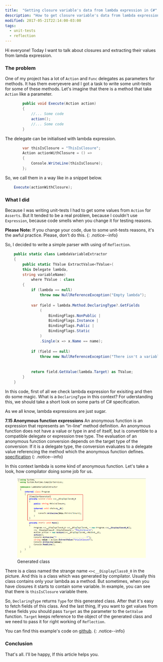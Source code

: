 ```yaml
---
title:  "Getting closure variable's data from lambda expression in C#"
description: "How to get closure variable's data from lambda expression with reflection"
modified: 2017-05-21T22:14:00-03:00
tags:
  - unit-tests
  - reflection
---
```

Hi everyone! Today I want to talk about closures and extracting their values from lamda expression.

### The problem
One of my project has a lot of `Action` and `Func` delegates as parameters for methods. It has them everyevere and I got a task to write some unit-tests for some of these methods.
Let's imagine that there is a method that take `Action` like a parameter.

```csharp 			
        public void Execute(Action action)
        {
            //... Some code
            action();
            //... Some code
        }
```

The delegate can be initialised with lambda expression.

```csharp 			
        var thisIsClosure = "ThisIsClosure";
        Action actionWithClosure = () =>
        {
            Сonsole.WriteLine(thisIsClosure);
        };
```

So, we call them in a way like in a snippet below.

```csharp 			
	Execute(actionWithClosure);
```

### What I did

Because I was writing unit-tests I had to get some values from `Action` for `Asserts`.
But It tended to be a real problem, because I couldn't use `Expression`, because code smells when you change it for testing reasons.

**Please Note:**  If you change your code, due to some unit-tests reasons, it's the awful practice. Please, don't do this.
{: .notice--info} 

So, I decided to write a simple parser with using of `Reflection`.

```csharp 			
    public static class LambdaVariableExtractor
    {
        public static TValue ExtractValue<TValue>(
		this Delegate lambda, 
		string variableName)
            where TValue : class
        {
            if (lambda == null)
                throw new NullReferenceException("Empty lambda");

            var field = lambda.Method.DeclaringType?.GetFields
                (
                    BindingFlags.NonPublic |
                    BindingFlags.Instance |
                    BindingFlags.Public |
                    BindingFlags.Static
                )
                .Single(x => x.Name == name);

            if (field == null)
                throw new NullReferenceException("There isn't a variable with this name");


            return field.GetValue(lambda.Target) as TValue;
        }
    }
```

In this code, first of all we check lambda expression for exisiting and then do some magic.
What is a `DeclaringType` in this context? For uderstanding this, we should take a short look on some parts of C# specification.

As we all know, lambda expressions are just sugar.

**7.15 Anonymous function expressions** 
An anonymous function is an expression that represents an “in-line” method definition. 
An anonymous function does not have a value or type in and of itself, but is convertible to a compatible delegate or expression tree type. 
The evaluation of an anonymous function conversion depends on the target type of the conversion: 
If it is a delegate type, the conversion evaluates to a delegate value referencing the method which the anonymous function defines. 
<a href="https://docs.microsoft.com/en-us/dotnet/articles/csharp/language-reference/language-specification">specification</a>
{: .notice--info}


In this context lambda is some kind of anonymous function. Let's take a look, how compilator doing some job for us.

<figure>
	<a href="/assets/images/ilspy-lamda.png"><img src="/assets/images/ilspy-lamda.png"></a>
	<figcaption>Generated class</figcaption>
</figure>

There is a class named the strange name `<>c__DisplayClass0_0` in the picture. And this is a class which was generated by compilator.
Usually this class contains only your lambda as a method. But sometimes, when you have closures it starts to contain some variable.
In example, you can see that there is `thisIsClosure` variable there.

So, `DeclaringType` returns `Type` for this generated class. After that it's easy to fetch fields of this class.
And the last thing, If you want to get values from these fields you should pass `Target` as the parameter to the `GetValue` function.
`Target` keeps reference to the object of the generated class and we need to pass it for right working of `Reflection`.

You can find this example's code on <a href="https://github.com/egorikas/LambdaVariableExtractor">github</a>.
{: .notice--info}

### Conclusion

That's all. I'll be happy, If this article helps you. 